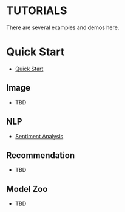 # TUTORIALS
There are several examples and demos here.

# Quick Start

* [Quick Start](quick_start/index_cn.rst)

## Image

* TBD

## NLP

* [Sentiment Analysis](sentiment_analysis/index_cn.md)

## Recommendation

* TBD

## Model Zoo

* TBD
